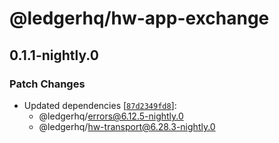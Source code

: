 # @ledgerhq/hw-app-exchange

## 0.1.1-nightly.0

### Patch Changes

- Updated dependencies [[`87d2349fd8`](https://github.com/LedgerHQ/ledger-live/commit/87d2349fd835e5deb39d1ee8dfcf3539f4195472)]:
  - @ledgerhq/errors@6.12.5-nightly.0
  - @ledgerhq/hw-transport@6.28.3-nightly.0
